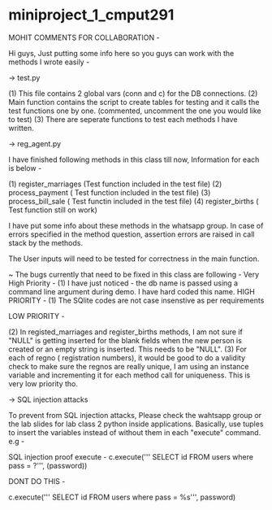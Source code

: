 # miniproject_1_cmput291

MOHIT COMMENTS FOR COLLABORATION -

Hi guys, Just putting some info here so you guys can work with the methods I wrote easily -

-> test.py

(1) This file contains 2 global vars (conn and c) for the DB connections.
(2) Main function contains the script to create tables for testing and it calls the test functions one by one. (commented, uncomment the one you would like to test)
(3) There are seperate functions to test each methods I have written. 

-> reg_agent.py

I have finished following methods in this class till now, Information for each is below -

(1) register_marriages (Test function included in the test file)
(2) process_payment ( Test function included in the test file)
(3) process_bill_sale ( Test functin included in the test file)
(4) register_births ( Test function still on work)

I have put some info about these methods in the whatsapp group. In case of errors specified in the method question, assertion errors are raised in call stack by the methods. 

The User inputs will need to be tested for correctness in the main function.

~ The bugs currently that need to be fixed in this class are following -
Very High Priority -
(1) I have just noticed - the db name is passed using a command line argument during demo. I have hard coded this name.
HIGH PRIORITY -
(1) The SQlite codes are not case insenstive as per requirements

LOW PRIORITY -

(2) In registed_marriages and register_births methods, I am not sure if "NULL" is getting inserted for the blank fields when the new person is created or an empty string is inserted. This needs to be "NULL".
(3) For each of regno ( registration numbers), it would be good to do a validity check to make sure the regnos are really unique, I am using an instance variable and incrementing it for each method call for uniqueness. This is very low priority tho.

-> SQL injection attacks

To prevent from SQL injection attacks, Please check the wahtsapp group or the lab slides for lab class 2 python inside applications. Basically, use tuples to insert the variables instead of without them in each "execute" command. e.g -

SQL injection proof execute -
c.execute(''' SELECT id FROM users where pass = ?''', (password))

DONT DO THIS -

c.execute(''' SELECT id FROM users where pass = %s''', password)




